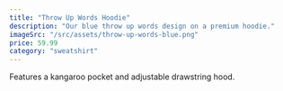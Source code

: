 ```yaml
---
title: "Throw Up Words Hoodie"
description: "Our blue throw up words design on a premium hoodie."
imageSrc: "/src/assets/throw-up-words-blue.png"
price: 59.99
category: "sweatshirt"
---
```

Features a kangaroo pocket and adjustable drawstring hood.